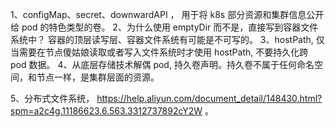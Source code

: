 
1、configMap、secret、downwardAPI ， 用于将 k8s 部分资源和集群信息公开给 pod 的特色类型的卷。 
2、为什么使用 emptyDir 而不是，直接写到容器文件系统中？ 容器的顶层读写层、容器文件系统有可能是不可写的。 
3、hostPath, 仅当需要在节点傻姑娘读取或者写入文件系统时才使用 hostPath, 不要持久化跨 pod 数据。 4、从底层存储技术解偶 pod, 持久卷声明。持久卷不属于任何命名空间，和节点一样，是集群层面的资源。 

5、分布式文件系统， https://help.aliyun.com/document_detail/148430.html?spm=a2c4g.11186623.6.563.3312737892cY2W 。 